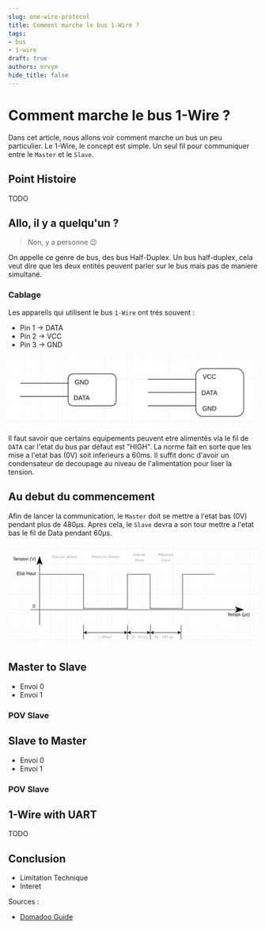 ```yaml
---
slug: one-wire-protocol 
title: Comment marche le bus 1-Wire ?  
tags:
- bus
- 1-wire
draft: true
authors: mrvym
hide_title: false
---
```

# Comment marche le bus 1-Wire ?

Dans cet article, nous allons voir comment marche un bus un peu particulier. 
Le 1-Wire, le concept est simple. Un seul fil pour communiquer entre le `Master` et le `Slave`.

## Point Histoire

TODO

<!-- truncate --> 
## Allo, il y a quelqu'un ?

> Non, y a personne :wink:

On appelle ce genre de bus, des bus Half-Duplex. 
Un bus half-duplex, cela veut dire que les deux entités peuvent parler sur le bus mais pas de maniere simultané. 

### Cablage

Les appareils qui utilisent le bus `1-Wire` ont trés souvent : 
- Pin 1 -> DATA
- Pin 2 -> VCC 
- Pin 3 -> GND

![1 Wire Cablage](./1-Wire-Cablage.png)

Il faut savoir que certains equipements peuvent etre alimentés via le fil de `DATA` car l'etat du bus par défaut est "HIGH".
La norme fait en sorte que les mise a l'etat bas (0V) soit inferieurs a 60ms. 
Il suffit donc d'avoir un condensateur de decoupage au niveau de l'alimentation pour liser la tension.

## Au debut du commencement

Afin de lancer la communication, le `Master` doit se mettre a l'etat bas (0V) pendant plus de 480µs. Apres cela, le `Slave` devra a son tour mettre a l'etat bas le fil de Data pendant 60µs.

![1 Wire Reset / SOF](./1-Wire-Reset.png)

## Master to Slave

- Envoi 0
- Envoi 1

### POV Slave

## Slave to Master 

- Envoi 0
- Envoi 1

### POV Slave 
 

## 1-Wire with UART 

TODO

## Conclusion
- Limitation Technique
- Interet 

Sources :
- [Domadoo Guide](https://blog.domadoo.fr/guides/principe-du-protocole-1-wire/)


